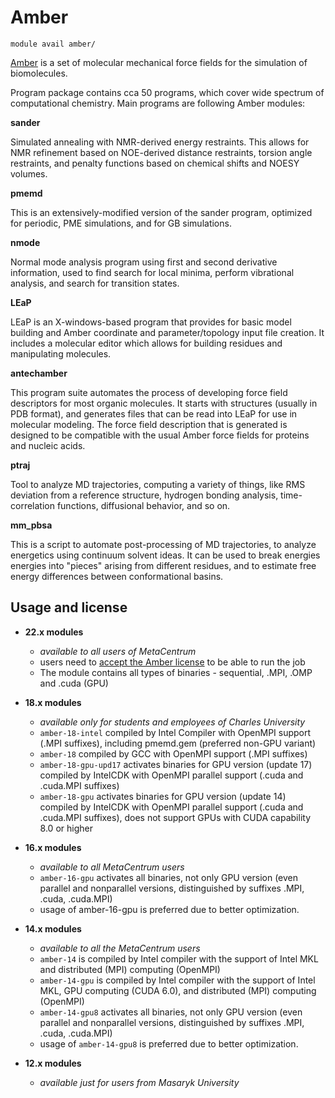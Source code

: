 # Amber

    module avail amber/

[Amber](http://ambermd.org/) is a set of molecular mechanical force fields for the simulation of biomolecules.

Program package contains cca 50 programs, which cover wide spectrum of computational chemistry. Main programs are following Amber modules: 

**sander**

Simulated annealing with NMR-derived energy restraints. This allows for NMR refinement based on NOE-derived distance restraints, torsion angle restraints, and penalty functions based on chemical shifts and NOESY volumes.

**pmemd**

This is an extensively-modified version of the sander program, optimized for periodic, PME simulations, and for GB simulations.

**nmode**

Normal mode analysis program using first and second derivative information, used to find search for local minima, perform vibrational analysis, and search for transition states.

**LEaP**

LEaP is an X-windows-based program that provides for basic model building and Amber coordinate and parameter/topology input file creation. It includes a molecular editor which allows for building residues and manipulating molecules.

**antechamber**

This program suite automates the process of developing force field descriptors for most organic molecules. It starts with structures (usually in PDB format), and generates files that can be read into LEaP for use in molecular modeling. The force field description that is generated is designed to be compatible with the usual Amber force fields for proteins and nucleic acids.

**ptraj**

Tool to analyze MD trajectories, computing a variety of things, like RMS deviation from a reference structure, hydrogen bonding analysis, time-correlation functions, diffusional behavior, and so on.

**mm_pbsa**

This is a script to automate post-processing of MD trajectories, to analyze energetics using continuum solvent ideas. It can be used to break energies energies into "pieces" arising from different residues, and to estimate free energy differences between conformational basins. 

## Usage and license


- **22.x modules**
    - *available to all users of MetaCentrum*
    - users need to [accept the Amber license](https://perun.metacentrum.cz/meta/registrar/?locale=en&vo=meta&group=lic_amber) to be able to run the job
    - The module contains all types of binaries - sequential, .MPI, .OMP and .cuda (GPU)

- **18.x modules**
    - *available only for students and employees of Charles University*
    - `amber-18-intel` compiled by Intel Compiler with OpenMPI support (.MPI suffixes), including pmemd.gem (preferred non-GPU variant)
    - `amber-18` compiled by GCC with OpenMPI support (.MPI suffixes)
    - `amber-18-gpu-upd17` activates binaries for GPU version (update 17) compiled by IntelCDK with OpenMPI parallel support (.cuda and .cuda.MPI suffixes)
    - `amber-18-gpu` activates binaries for GPU version (update 14) compiled by IntelCDK with OpenMPI parallel support (.cuda and .cuda.MPI suffixes), does not support GPUs with CUDA capability 8.0 or higher

- **16.x modules**
    - *available to all MetaCentrum users*
    - `amber-16-gpu` activates all binaries, not only GPU version (even parallel and nonparallel versions, distinguished by suffixes .MPI, .cuda, .cuda.MPI)
    - usage of amber-16-gpu is preferred due to better optimization.

- **14.x modules**
    - *available to all the MetaCentrum users*
    - `amber-14` is compiled by Intel compiler with the support of Intel MKL and distributed (MPI) computing (OpenMPI)
    - `amber-14-gpu` is compiled by Intel compiler with the support of Intel MKL, GPU computing (CUDA 6.0), and distributed (MPI) computing (OpenMPI)
    - `amber-14-gpu8` activates all binaries, not only GPU version (even parallel and nonparallel versions, distinguished by suffixes .MPI, .cuda, .cuda.MPI)
    - usage of `amber-14-gpu8` is preferred due to better optimization.

- **12.x modules**
    - *available just for users from Masaryk University*


